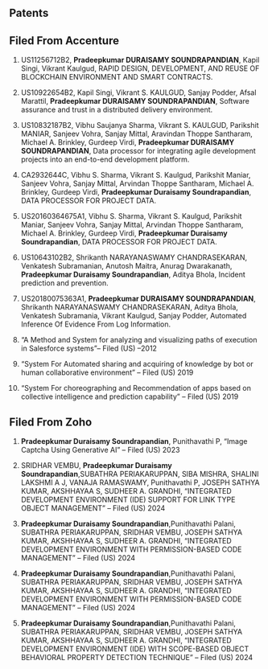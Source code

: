 ## Patents

## Filed From Accenture

1. US11256712B2, __Pradeepkumar DURAISAMY SOUNDRAPANDIAN__, Kapil Singi, Vikrant Kaulgud, RAPID DESIGN, DEVELOPMENT, AND REUSE OF BLOCKCHAIN ENVIRONMENT AND SMART CONTRACTS.

1. US10922654B2, Kapil Singi, Vikrant S. KAULGUD, Sanjay Podder, Afsal Marattil, __Pradeepkumar DURAISAMY SOUNDRAPANDIAN__, Software assurance and trust in a distributed delivery environment. 

1. US10832187B2, Vibhu Saujanya Sharma, Vikrant S. KAULGUD, Parikshit MANIAR, Sanjeev Vohra, Sanjay Mittal, Aravindan Thoppe Santharam, Michael A. Brinkley, Gurdeep Virdi, __Pradeepkumar DURAISAMY SOUNDRAPANDIAN__, Data processor for integrating agile development projects into an end-to-end development platform. 

1. CA2932644C, Vibhu S. Sharma, Vikrant S. Kaulgud, Parikshit Maniar, Sanjeev Vohra, Sanjay Mittal, Arvindan Thoppe Santharam, Michael A. Brinkley, Gurdeep Virdi, __Pradeepkumar Duraisamy Soundrapandian__, DATA PROCESSOR FOR PROJECT DATA.
 
1. US20160364675A1, Vibhu S. Sharma, Vikrant S. Kaulgud, Parikshit Maniar, Sanjeev Vohra, Sanjay Mittal, Arvindan Thoppe Santharam, Michael A. Brinkley, Gurdeep Virdi, __Pradeepkumar Duraisamy Soundrapandian__, DATA PROCESSOR FOR PROJECT DATA.

1. US10643102B2, Shrikanth NARAYANASWAMY CHANDRASEKARAN, Venkatesh Subramanian, Anutosh Maitra, Anurag Dwarakanath, __Pradeepkumar Duraisamy Soundrapandian__, Aditya Bhola, Incident prediction and prevention.

1. US20180075363A1, __Pradeepkumar DURAISAMY SOUNDRAPANDIAN__, Shrikanth NARAYANASWAMY CHANDRASEKARAN, Aditya Bhola, Venkatesh Subramania, Vikrant Kaulgud, Sanjay Podder, Automated Inference Of Evidence From Log Information. 

1. “A Method and System for analyzing and visualizing paths of execution in Salesforce systems”– Filed (US) –2012

1. “System For Automated sharing and acquiring of knowledge by bot or human collaborative environment” – Filed (US) 2019

1. “System For choreographing and Recommendation of apps based on collective intelligence and prediction capability” – Filed (US) 2019

## Filed From Zoho

1. __Pradeepkumar Duraisamy Soundrapandian__, Punithavathi P, “Image Captcha Using Generative AI” – Filed (US) 2023

1. SRIDHAR VEMBU, __Pradeepkumar Duraisamy Soundrapandian__,SUBATHRA PERIAKARUPPAN, SIBA MISHRA, SHALINI LAKSHMI A J, VANAJA RAMASWAMY, Punithavathi P, JOSEPH SATHYA KUMAR, AKSHHAYAA S, SUDHEER A. GRANDHI, “INTEGRATED DEVELOPMENT ENVIRONMENT (IDE) SUPPORT FOR LINK TYPE OBJECT MANAGEMENT” – Filed (US) 2024

1. __Pradeepkumar Duraisamy Soundrapandian__,Punithavathi Palani, SUBATHRA PERIAKARUPPAN, SRIDHAR VEMBU, JOSEPH SATHYA KUMAR, AKSHHAYAA S, SUDHEER A. GRANDHI, “INTEGRATED DEVELOPMENT ENVIRONMENT WITH PERMISSION-BASED CODE MANAGEMENT” – Filed (US) 2024

1. __Pradeepkumar Duraisamy Soundrapandian__,Punithavathi Palani, SUBATHRA PERIAKARUPPAN, SRIDHAR VEMBU, JOSEPH SATHYA KUMAR, AKSHHAYAA S, SUDHEER A. GRANDHI, “INTEGRATED DEVELOPMENT ENVIRONMENT WITH PERMISSION-BASED CODE MANAGEMENT” – Filed (US) 2024

1. __Pradeepkumar Duraisamy Soundrapandian__,Punithavathi Palani, SUBATHRA PERIAKARUPPAN, SRIDHAR VEMBU, JOSEPH SATHYA KUMAR, AKSHHAYAA S, SUDHEER A. GRANDHI, “INTEGRATED DEVELOPMENT ENVIRONMENT (IDE) WITH SCOPE-BASED OBJECT BEHAVIORAL PROPERTY DETECTION TECHNIQUE” – Filed (US) 2024
